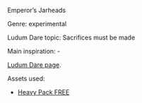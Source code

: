 Emperor’s Jarheads

Genre: experimental

Ludum Dare topic: Sacrifices must be made

Main inspiration: -

[Ludum Dare page](https://ldjam.com/events/ludum-dare/43/emperors-jarheads).

Assets used:

- [Heavy Pack FREE](https://assetstore.unity.com/packages/audio/music/rock/heavy-pack-free-115854)
